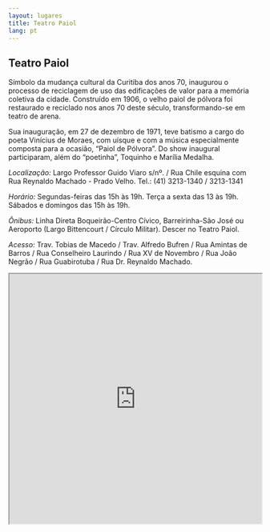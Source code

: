 ```yaml
---
layout: lugares
title: Teatro Paiol
lang: pt
---
```


## Teatro Paiol

Símbolo da mudança cultural da Curitiba dos anos 70, inaugurou o processo de reciclagem de uso das edificações de valor para a memória coletiva da cidade. Construído em 1906, o velho paiol de pólvora foi restaurado e reciclado nos anos 70 deste século, transformando-se em teatro de arena.

Sua inauguração, em 27 de dezembro de 1971, teve batismo a cargo do poeta Vinícius de Moraes, com uísque e com a música especialmente composta para a ocasião, “Paiol de Pólvora”.  Do show inaugural participaram, além do “poetinha”, Toquinho e Marília Medalha.

*Localização:*
Largo Professor Guido Viaro s/nº. / Rua Chile esquina com Rua Reynaldo Machado - Prado Velho.
Tel.: (41) 3213-1340 / 3213-1341

*Horário:*
Segundas-feiras das 15h às 19h. Terça a sexta das 13 às 19h. Sábados e domingos das 15h às 19h.

*Ônibus:*
Linha Direta Boqueirão-Centro Cívico, Barreirinha-São José ou Aeroporto (Largo Bittencourt / Círculo Militar). Descer no Teatro Paiol.

*Acesso:*
Trav. Tobias de Macedo / Trav. Alfredo Bufren / Rua Amintas de Barros / Rua Conselheiro Laurindo / Rua XV de Novembro / Rua João Negrão / Rua Guabirotuba / Rua Dr. Reynaldo Machado.

<iframe style="width:100%; height:500px;" src="https://a.tiles.mapbox.com/v4/nolram.imm1i85b/attribution,zoompan,zoomwheel,geocoder,share.html?access_token=pk.eyJ1Ijoibm9scmFtIiwiYSI6ImxwQndGSTQifQ.CiUt2RoqzvarItHA-wtPag"></iframe>
